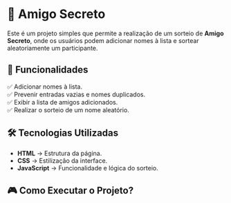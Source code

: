 # 🎁 Amigo Secreto

Este é um projeto simples que permite a realização de um sorteio de **Amigo Secreto**, onde os usuários podem adicionar nomes à lista e sortear aleatoriamente um participante.

## 🚀 Funcionalidades

✅ Adicionar nomes à lista.  
✅ Prevenir entradas vazias e nomes duplicados.  
✅ Exibir a lista de amigos adicionados.  
✅ Realizar o sorteio de um nome aleatório.  

## 🛠️ Tecnologias Utilizadas

- **HTML** → Estrutura da página.  
- **CSS** → Estilização da interface.  
- **JavaScript** → Funcionalidade e lógica do sorteio.  

## 🎮 Como Executar o Projeto?


